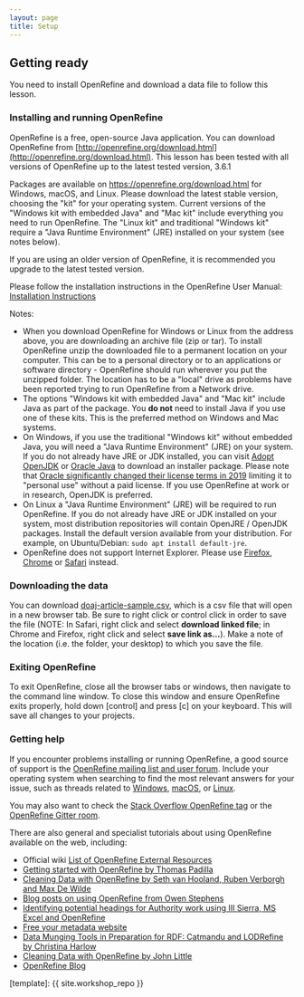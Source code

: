 ```yaml
---
layout: page
title: Setup
---
```


## Getting ready

You need to install OpenRefine and download a data file to follow this lesson.

### Installing and running OpenRefine

OpenRefine is a free, open-source Java application. You can download OpenRefine from 
[http://openrefine.org/download.html](http://openrefine.org/download.html). 
This lesson has been tested with all versions of OpenRefine up to the latest tested version, 3.6.1

Packages are available on <https://openrefine.org/download.html> for Windows, macOS, and Linux.
Please download the latest stable version, choosing the "kit" for your operating system.
Current versions of the "Windows kit with embedded Java" and "Mac kit" include everything you need to run OpenRefine.
The "Linux kit" and traditional "Windows kit" require a "Java Runtime Environment" (JRE) installed on your system (see notes below).

If you are using an older version of OpenRefine, it is recommended you upgrade to the latest tested version. 

Please follow the installation instructions in the OpenRefine User Manual: [Installation Instructions](https://docs.openrefine.org/manual/installing)

Notes:
* When you download OpenRefine for Windows or Linux from the address above, you are downloading an archive file 
(zip or tar). To install OpenRefine unzip the downloaded file to a permanent location on your computer. This can 
be to a personal directory or to an applications or software directory - OpenRefine should run wherever you put the
unzipped folder. The location has to be a "local" drive as problems have been reported trying to run OpenRefine
from a Network drive.
* The options "Windows kit with embedded Java" and "Mac kit" include Java as part of the package. You **do not**
need to install Java if you use one of these kits. This is the preferred method on Windows and Mac systems.
* On Windows, if you use the traditional "Windows kit" without embedded Java, you will need a 
"Java Runtime Environment" (JRE) on your system. If you do not already have JRE or JDK installed, 
you can visit [Adopt OpenJDK](https://adoptopenjdk.net/) or [Oracle Java](https://java.com/en/download/) 
to download an installer package. Please note that
[Oracle significantly changed their license terms in 2019](https://www.oracle.com/java/technologies/javase/jdk-faqs.html) limiting it to "personal use" without a paid license. If you use OpenRefine at work or in research, OpenJDK is preferred.
* On Linux a "Java Runtime Environment" (JRE) will be required to run OpenRefine. If you do not already have 
JRE or JDK installed on your system, most distribution repositories will contain OpenJRE / OpenJDK packages. 
Install the default version available from your distribution. For example, on Ubuntu/Debian: 
`sudo apt install default-jre`.
* OpenRefine does not support Internet Explorer. Please use [Firefox](https://www.mozilla.org/firefox/new/), 
[Chrome](https://www.google.com/chrome/) or [Safari](https://www.apple.com/safari/) instead.


### Downloading the data

You can download [doaj-article-sample.csv](https://github.com/LibraryCarpentry/lc-open-refine/raw/gh-pages/data/doaj-article-sample.csv), which is a csv file that will open in a new browser tab. Be sure to right click or control click in order to save the file (NOTE: In Safari, right click and select **download linked file**; in Chrome and Firefox, right click and select **save link as...**). Make a note of the location (i.e. the folder, your desktop) to which you save the file.

### Exiting OpenRefine

To exit OpenRefine, close all the browser tabs or windows, then navigate to the command line window. To close this window and ensure OpenRefine exits properly, hold down [control] and press [c] on your keyboard. This will save all changes to your projects.

### Getting help

If you encounter problems installing or running OpenRefine, a good source of support is the [OpenRefine mailing list and user forum](https://groups.google.com/g/openrefine).
Include your operating system when searching to find the most relevant answers for your issue, such as threads related to [Windows](https://groups.google.com/g/openrefine/search?q=windows), [macOS](https://groups.google.com/g/openrefine/search?q=macOS), or [Linux](https://groups.google.com/g/openrefine/search?q=linux).

You may also want to check the [Stack Overflow OpenRefine tag](https://stackoverflow.com/questions/tagged/openrefine) or the [OpenRefine Gitter room](https://gitter.im/OpenRefine/OpenRefine).

There are also general and specialist tutorials about using OpenRefine available on the web, including:

* Official wiki [List of OpenRefine External Resources](https://github.com/OpenRefine/OpenRefine/wiki/External-Resources)
* [Getting started with OpenRefine by Thomas Padilla](http://thomaspadilla.org/dataprep/)
* [Cleaning Data with OpenRefine by Seth van Hooland, Ruben Verborgh and Max De Wilde](http://programminghistorian.org/lessons/cleaning-data-with-openrefine)
* [Blog posts on using OpenRefine from Owen Stephens](http://www.meanboyfriend.com/overdue_ideas/tag/openrefine/?orderby=date&order=ASC)
* [Identifying potential headings for Authority work using III Sierra, MS Excel and OpenRefine](http://epublications.marquette.edu/lib_fac/81/)
* [Free your metadata website](http://freeyourmetadata.org)
* [Data Munging Tools in Preparation for RDF: Catmandu and LODRefine by Christina Harlow](http://journal.code4lib.org/articles/11013)
* [Cleaning Data with OpenRefine by John Little](https://libjohn.github.io/openrefine/)
* [OpenRefine Blog](https://openrefine.org/category/blog.html)

[template]: {{ site.workshop_repo }}
